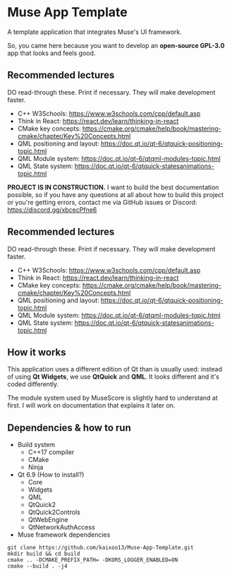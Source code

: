 # Muse App Template

A template application that integrates Muse's UI framework.

So, you came here because you want to develop an **open-source GPL-3.0** app that looks and feels good.

## Recommended lectures

DO read-through these. Print if necessary. They will make development faster.

- C++ W3Schools: https://www.w3schools.com/cpp/default.asp
- Think in React: https://react.dev/learn/thinking-in-react
- CMake key concepts: https://cmake.org/cmake/help/book/mastering-cmake/chapter/Key%20Concepts.html
- QML positioning and layout: https://doc.qt.io/qt-6/qtquick-positioning-topic.html
- QML Module system: https://doc.qt.io/qt-6/qtqml-modules-topic.html
- QML State system: https://doc.qt.io/qt-6/qtquick-statesanimations-topic.html

**PROJECT IS IN CONSTRUCTION.** I want to build the best documentation possible, so if you have any questions at all about how to build this project or you're getting errors, contact me via GitHub issues or Discord: https://discord.gg/xbcecPfne6

## Recommended lectures

DO read-through these. Print if necessary. They will make development faster.

- C++ W3Schools: https://www.w3schools.com/cpp/default.asp
- Think in React: https://react.dev/learn/thinking-in-react
- CMake key concepts: https://cmake.org/cmake/help/book/mastering-cmake/chapter/Key%20Concepts.html
- QML positioning and layout: https://doc.qt.io/qt-6/qtquick-positioning-topic.html
- QML Module system: https://doc.qt.io/qt-6/qtqml-modules-topic.html
- QML State system: https://doc.qt.io/qt-6/qtquick-statesanimations-topic.html


## How it works

This application uses a different edition of Qt than is usually used: instead of using **Qt Widgets**, we use **QtQuick** and **QML**. It looks different and it's coded differently.

The module system used by MuseScore is slightly hard to understand at first. I will work on documentation that explains it later on.

## Dependencies & how to run

- Build system
  - C++17 compiler
  - CMake
  - Ninja
- Qt 6.9 (How to install?)
  - Core
  - Widgets
  - QML
  - QtQuick2
  - QtQuick2Controls
  - QtWebEngine
  - QtNetworkAuthAccess
- Muse framework dependencies

```
git clone https://github.com/kaixoo13/Muse-App-Template.git
mkdir build && cd build
cmake .. -DCMAKE_PREFIX_PATH= -DKORS_LOGGER_ENABLED=ON
cmake --build . -j4
```

